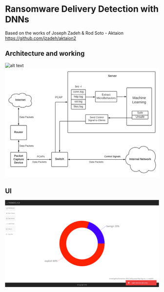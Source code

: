 # Ransomware Delivery Detection with DNNs


Based on the works of Joseph Zadeh & Rod Soto - Aktaion
https://github.com/jzadeh/aktaion2

## Architecture and working 
![alt text](report/Sequence%20Diagram.png)
![alt text](results/report/Data%20Flow.png)

## UI
![alt text](results/report/Screenshot%20(41).png)
